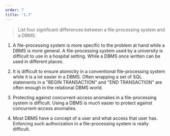 ```yaml
---
order: 7
title: '1.7'
---
```

> List four signiﬁcant diﬀerences between a ﬁle-processing system and a DBMS.

1) A file-processing system is more specific to the problem at hand while a DBMS
is more general. A file-processing system used by a university is difficult to 
use in a hospital setting. While a DBMS once written can be used in different places. 

2) It is difficult to ensure atomicity in a conventional file-processing system while
it is a lot easier in a DBMS. Often wrapping a set of SQL statements in a "BEGIN TRANSACTION"
and "END TRANSACTION" are often enough in the relational DBMS world. 

3) Protecting against concurrent-access anomalies in a file-processing system is 
difficult. Using a DBMS is much easier to protect against concurrent-access anomalies.

4) Most DBMS have a concept of a user and what access that user has. Enforcing such 
authorization in a file-processing system is really difficult.
